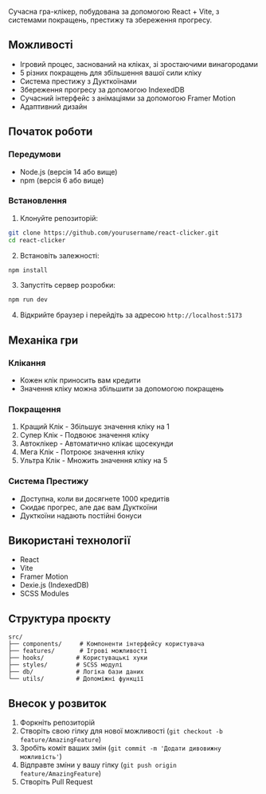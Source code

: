 Сучасна гра-клікер, побудована за допомогою React + Vite, з системами покращень, престижу та збереження прогресу.

## Можливості

- Ігровий процес, заснований на кліках, зі зростаючими винагородами
- 5 різних покращень для збільшення вашої сили кліку
- Система престижу з Дукткоїнами
- Збереження прогресу за допомогою IndexedDB
- Сучасний інтерфейс з анімаціями за допомогою Framer Motion
- Адаптивний дизайн

## Початок роботи

### Передумови

- Node.js (версія 14 або вище)
- npm (версія 6 або вище)

### Встановлення

1. Клонуйте репозиторій:
```bash
git clone https://github.com/yourusername/react-clicker.git
cd react-clicker
```

2. Встановіть залежності:
```bash
npm install
```

3. Запустіть сервер розробки:
```bash
npm run dev
```

4. Відкрийте браузер і перейдіть за адресою `http://localhost:5173`

## Механіка гри

### Клікання
- Кожен клік приносить вам кредити
- Значення кліку можна збільшити за допомогою покращень

### Покращення
1. Кращий Клік - Збільшує значення кліку на 1
2. Супер Клік - Подвоює значення кліку
3. Автоклікер - Автоматично клікає щосекунди
4. Мега Клік - Потроює значення кліку
5. Ультра Клік - Множить значення кліку на 5

### Система Престижу
- Доступна, коли ви досягнете 1000 кредитів
- Скидає прогрес, але дає вам Дукткоїни
- Дукткоїни надають постійні бонуси

## Використані технології

- React
- Vite
- Framer Motion
- Dexie.js (IndexedDB)
- SCSS Modules

## Структура проєкту

```
src/
├── components/     # Компоненти інтерфейсу користувача
├── features/       # Ігрові можливості
├── hooks/         # Користувацькі хуки
├── styles/        # SCSS модулі
├── db/            # Логіка бази даних
└── utils/         # Допоміжні функції
```

## Внесок у розвиток

1. Форкніть репозиторій
2. Створіть свою гілку для нової можливості (`git checkout -b feature/AmazingFeature`)
3. Зробіть коміт ваших змін (`git commit -m 'Додати дивовижну можливість'`)
4. Відправте зміни у вашу гілку (`git push origin feature/AmazingFeature`)
5. Створіть Pull Request
   
